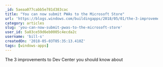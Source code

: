```yaml
---
_id: 5aeaa077cabb5e781d383cac
title: "You can now submit PWAs to the Microsoft Store"
url: 'https://blogs.windows.com/buildingapps/2018/05/01/the-3-improvements-to-dev-center-you-should-know-about/'
category: articles
slug: 'you-can-now-submit-pwas-to-the-microsoft-store'
user_id: 5a83ce59d6eb0005c4ecda2c
username: 'bill-s'
createdOn: '2018-05-03T05:35:13.410Z'
tags: [windows-apps]
---
```


The 3 improvements to Dev Center you should know about
